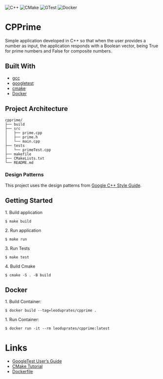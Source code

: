 ![C++](https://img.shields.io/badge/c++-%2300599C.svg?style=for-the-badge&logo=c%2B%2B&logoColor=white)
![CMake](https://img.shields.io/badge/CMake-%23008FBA.svg?style=for-the-badge&logo=cmake&logoColor=white)
![GTest](https://img.shields.io/badge/GoogleTest-FF9A00.svg?style=for-the-badge&logo=google&logoColor=white)
![Docker](https://img.shields.io/badge/docker-%230db7ed.svg?style=for-the-badge&logo=docker&logoColor=white)

# CPPrime

Simple application developed in C++ so that when the user provides a number as input, the application responds with a Boolean vector, being True for prime numbers and False for composite numbers.

## Built With

- [gcc](https://gcc.gnu.org/)
- [googletest](https://github.com/google/googletest)
- [cmake](https://cmake.org/)
- [Docker](https://docs.docker.com/reference/)

## Project Architecture

```shell
cpprime/
├── build
├── src
│   ├── prime.cpp
│   ├── prime.h
│   └── main.cpp
├── tests
│   └── primeTest.cpp
├── makefile
├── CMakeLists.txt
└── README.md
```

### Design Patterns

This project uses the design patterns from [Google C++ Style Guide](https://google.github.io/styleguide/cppguide.html).

## Getting Started

1\. Build application

```shell
$ make build
```

2\. Run application

```shell
$ make run
```

3\. Run Tests

```shell
$ make test
```

4\. Build Cmake

```shell
$ cmake -S . -B build
```

## Docker

1\. Build Container:

```shell
$ docker build --tag=leoduprates/cpprime .
```

1\. Run Container:

```shell
$ docker run -it --rm leoduprates/cpprime:latest
```

# Links

- [GoogleTest User’s Guide](https://google.github.io/googletest/)
- [CMake Tutorial](https://cmake.org/cmake/help/v3.21/guide/tutorial/A%20Basic%20Starting%20Point.html)
- [Dockerfile](https://docs.docker.com/engine/reference/builder/)
